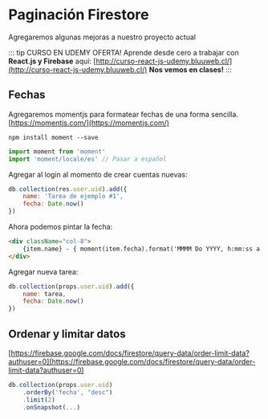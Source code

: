 # Paginación Firestore
Agregaremos algunas mejoras a nuestro proyecto actual

::: tip CURSO EN UDEMY OFERTA!
Aprende desde cero a trabajar con <b>React.js y Firebase</b> aquí: [http://curso-react-js-udemy.bluuweb.cl/](http://curso-react-js-udemy.bluuweb.cl/)
<b>Nos vemos en clases!</b>
:::

## Fechas
Agregaremos momentjs para formatear fechas de una forma sencilla. 
[https://momentjs.com/](https://momentjs.com/)

```
npm install moment --save
```

```js
import moment from 'moment'
import 'moment/locale/es' // Pasar a español
```

Agregar al login al momento de crear cuentas nuevas:
```js
db.collection(res.user.uid).add({
    name: 'Tarea de ejemplo #1',
    fecha: Date.now()
})
```

Ahora podemos pintar la fecha:
```html
<div className="col-8">
    {item.name} - { moment(item.fecha).format('MMMM Do YYYY, h:mm:ss a') }
</div>
```

Agregar nueva tarea:
```js
db.collection(props.user.uid).add({
    name: tarea,
    fecha: Date.now()
})
```

## Ordenar y limitar datos
[https://firebase.google.com/docs/firestore/query-data/order-limit-data?authuser=0](https://firebase.google.com/docs/firestore/query-data/order-limit-data?authuser=0)

```js
db.collection(props.user.uid)
    .orderBy('fecha', "desc")
    .limit(2)
    .onSnapshot(...)
```